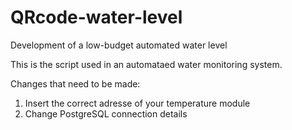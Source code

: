 # QRcode-water-level
Development of a low-budget automated water level

This is the script used in an automataed water monitoring system.

Changes that need to be made:
  1. Insert the correct adresse of your temperature module
  2. Change PostgreSQL connection details
